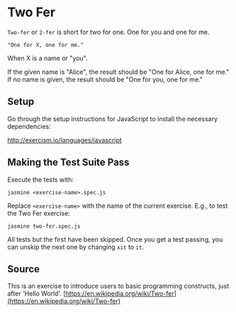 # Two Fer

`Two-fer` or `2-fer` is short for two for one. One for you and one for me.

```
"One for X, one for me."
```

When X is a name or "you".

If the given name is "Alice", the result should be "One for Alice, one for me."
If no name is given, the result should be "One for you, one for me."

## Setup

Go through the setup instructions for JavaScript to
install the necessary dependencies:

http://exercism.io/languages/javascript

## Making the Test Suite Pass

Execute the tests with:

    jasmine <exercise-name>.spec.js

Replace `<exercise-name>` with the name of the current exercise. E.g., to
test the Two Fer exercise:

    jasmine two-fer.spec.js

All tests but the first have been skipped. Once you get a test passing,
you can unskip the next one by changing `xit` to `it`.

## Source

This is an exercise to introduce users to basic programming constructs, just after 'Hello World'. [https://en.wikipedia.org/wiki/Two-fer](https://en.wikipedia.org/wiki/Two-fer)

